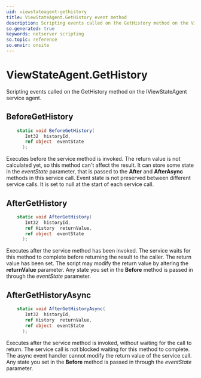 ```yaml
---
uid: viewstateagent-gethistory
title: ViewStateAgent.GetHistory event method
description: Scripting events called on the GetHistory method on the ViewStateAgent service agent.
so.generated: true
keywords: netserver scripting
so.topic: reference
so.envir: onsite
---
```

# ViewStateAgent.GetHistory

Scripting events called on the <see cref='M:IViewStateAgent.GetHistory'>GetHistory</see> method on the <see cref='IViewStateAgent'>IViewStateAgent</see>  service agent.

## BeforeGetHistory
```cs
    static void BeforeGetHistory(
       Int32  historyId,
       ref object  eventState
      );
```
Executes before the service method is invoked.
The return value is not calculated yet, so this method can't affect the result.
It can store some state in the *eventState* parameter, that is passed to the **After** and **AfterAsync** methods in this service call.
Event state is not preserved between different service calls. It is set to null at the start of each service call.
## AfterGetHistory
```cs
    static void AfterGetHistory(
       Int32  historyId,
       ref History  returnValue,
       ref object  eventState
      );
```
Executes after the service method has been invoked. The service waits for this method to complete before returning the result to the caller.
The return value has been set. The script may modify the return value by altering the **returnValue** parameter.
Any state you set in the **Before** method is passed in through the *eventState* parameter.
## AfterGetHistoryAsync
```cs
    static void AfterGetHistoryAsync(
       Int32  historyId,
       ref History  returnValue,
       ref object  eventState
      );
```
Executes after the service method is invoked, without waiting for the call to return.
The service call is not blocked waiting for this method to complete.
The async event handler cannot modify the return value of the service call.
Any state you set in the **Before** method is passed in through the *eventState* parameter.

